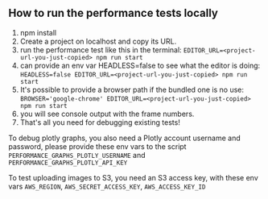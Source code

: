 ## How to run the performance tests locally

1. npm install
2. Create a project on localhost and copy its URL.
3. run the performance test like this in the terminal: `EDITOR_URL=<project-url-you-just-copied> npm run start`
4. can provide an env var HEADLESS=false to see what the editor is doing: `HEADLESS=false EDITOR_URL=<project-url-you-just-copied> npm run start`
5. It's possible to provide a browser path if the bundled one is no use: `BROWSER='google-chrome' EDITOR_URL=<project-url-you-just-copied> npm run start`
6. you will see console output with the frame numbers.
7. That's all you need for debugging existing tests!

To debug plotly graphs, you also need a Plotly account username and password, please provide these env vars to the script `PERFORMANCE_GRAPHS_PLOTLY_USERNAME` and `PERFORMANCE_GRAPHS_PLOTLY_API_KEY`

To test uploading images to S3, you need an S3 access key, with these env vars `AWS_REGION`, `AWS_SECRET_ACCESS_KEY`, `AWS_ACCESS_KEY_ID`
